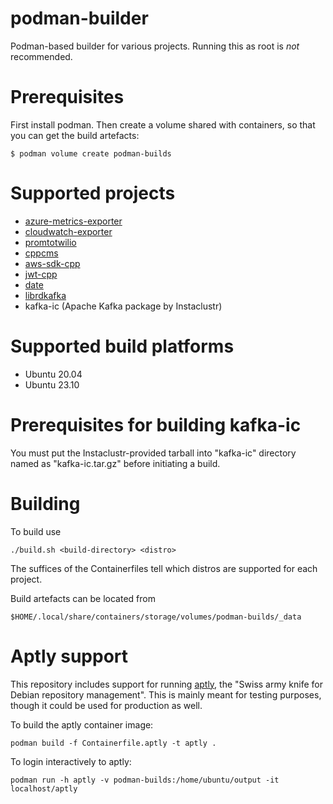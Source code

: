 # podman-builder

Podman-based builder for various projects. Running this as root
is _not_ recommended.

# Prerequisites

First install podman. Then create a volume shared with containers, so
that you can get the build artefacts:

    $ podman volume create podman-builds

# Supported projects

* [azure-metrics-exporter](https://github.com/webdevops/azure-metrics-exporter.git)
* [cloudwatch-exporter](https://github.com/prometheus/cloudwatch_exporter)
* [promtotwilio](https://github.com/Swatto/promtotwilio)
* [cppcms](https://github.com/artyom-beilis/cppcms)
* [aws-sdk-cpp](https://github.com/aws/aws-sdk-cpp)
* [jwt-cpp](https://github.com/Thalhammer/jwt-cpp)
* [date](https://github.com/HowardHinnant/date)
* [librdkafka](https://github.com/confluentinc/librdkafka.git)
* kafka-ic (Apache Kafka package by Instaclustr)

# Supported build platforms

* Ubuntu 20.04
* Ubuntu 23.10

# Prerequisites for building kafka-ic

You must put the Instaclustr-provided tarball into "kafka-ic" directory named
as "kafka-ic.tar.gz" before initiating a build.

# Building

To build use

    ./build.sh <build-directory> <distro>

The suffices of the Containerfiles tell which distros are supported for each
project.

Build artefacts can be located from

    $HOME/.local/share/containers/storage/volumes/podman-builds/_data

# Aptly support

This repository includes support for running [aptly](https://www.aptly.info/),
the "Swiss army knife for Debian repository management". This is mainly meant
for testing purposes, though it could be used for production as well.

To build the aptly container image:

    podman build -f Containerfile.aptly -t aptly .

To login interactively to aptly:

    podman run -h aptly -v podman-builds:/home/ubuntu/output -it localhost/aptly
